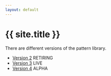```yaml
---
layout: default
---
```


<div class="page-header">
    <h1>{{ site.title }}</h1>
</div>

There are different versions of the pattern library.

<ul class="list-group list-contents">
    <li class="list-group-item"><a href="v2">Version 2</a> <span class="label label-retirement">RETIRING</span></li>
    <li class="list-group-item"><a href="v3">Version 3</a> <span class="label label-live">LIVE</span></li>
    <li class="list-group-item"><a href="v4">Version 4</a> <span class="label label-alpha">ALPHA</span></li>
</ul>

